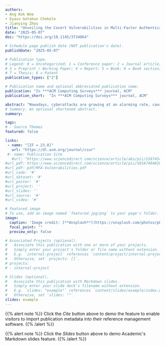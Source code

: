 ```yaml
---
authors:
- Ang Kok Wee
- Eyasu Getahun Chekole
- Jianying Zhou
title: "Unveiling the Covert Vulnerabilities in Multi-Factor Authentication Protocols: A Systematic Review and Security Analysis"
date: "2025-05-07"
doi: "https://doi.org/10.1145/3734864"

# Schedule page publish date (NOT publication's date).
publishDate: "2025-05-07"

# Publication type.
# Legend: 0 = Uncategorized; 1 = Conference paper; 2 = Journal article;
# 3 = Preprint / Working Paper; 4 = Report; 5 = Book; 6 = Book section;
# 7 = Thesis; 8 = Patent
publication_types: ["2"]

# Publication name and optional abbreviated publication name.
publication: "In ***ACM Computing Surveys*** journal, ACM"
publication_short:  "In ***ACM Computing Surveys*** journal, ACM"

abstract: "Nowadays, cyberattacks are growing at an alarming rate, causing widespread havoc to the digital community. In particular, authentication attacks have become a dominant attack vector, allowing intruders to impersonate legitimate users and maliciously access resources. Traditional single-factor authentication (SFA) protocols, which rely on such as a single authentication factor, such as passwords, PINs, pre-shared keys, and biometric identifiers, among others, are often insufficient to address the growing sophistication of modern cyberattacks. They are often bypassed by side-channel or other attack techniques, rendering them inadequate to meet current authentication requirements. To address these shortcomings, multi-factor authentication (MFA) protocols have been widely adopted in recent years, raising the security bar against impostors and restricting unauthorized accesses. MFA enhances security by incorporating multiple authentication factors, such as knowledge-based (e.g., passwords), possession-based (e.g., tokens), and inherent-based factors (e.g., biometrics), among others. However, while MFA is generally considered more secure than SFA, it is not foolproof. Because, critical vulnerabilities may still arise due to design or implementation flaws in MFA protocols. These vulnerabilities are often overlooked by designers or users and remain undetected until exploited by attackers, potentially resulting in catastrophic consequences. Unfortunately, existing works failed to adequately analyze and identify most of such critical security flaws in MFA protocols. In this work, we systematically analyze the intricate design and construction of MFA protocols to uncover potential design-level security flaws. To this end, we first define eight security evaluation criteria that are essential to critically evaluate and identify design-level security flaws of MFA protocols. These criteria are primarily derived from existing and newly introduced MFA security requirements. We then review a range of MFA protocols across various domains, including client-server systems, cloud computing, finance, healthcare, internet of things (IoT), wireless sensor networks (WSN), smart cities, and other industrial applications. Using our established evaluation criteria, we perform a systematic security analysis and evaluation of these protocols, particularly focusing on their design and construction. Ultimately, our investigation uncovers several security flaws in most of the MFA protocols evaluated. Due to space limitations, we select ten of the vulnerable MFA protocols for deeper security analysis and provide a detailed discussion of the respective flaws identified. Additionally, we devise relevant mitigation strategies to address each of the security flaws identified. Furthermore, we consolidate the runtime performance information of these MFA protocols, as it is directly related to their design, highlighting the trade-off between security and efficiency. our findings provide valuable insights to cybersecurity researchers and practitioners, helping them address a wide range of security flaws in the design of MFA protocols. Moreover, this investigation underscores the need for improved design and implementation practices to ensure that MFA protocols remain effective to enhance system security."
# Summary. An optional shortened abstract.
summary: 

tags:
# - Source Themes
featured: false

links:
 - name: "[IF = 23.8]"
   url: "https://dl.acm.org/journal/csur"
 #- name: Publication Site
   #url: "https://www.sciencedirect.com/science/article/abs/pii/S1874548221000238"
#url_pdf: https://www.sciencedirect.com/science/article/pii/S0167404820301061
#url_pdf: pdf/MFA-Vulnerabilities.pdf
#url_code: '#'
#url_dataset: '#'
#url_poster: '#'
#url_project: ''
#url_slides: ''
#url_source: '#'
#url_video: '#'

# Featured image
# To use, add an image named `featured.jpg/png` to your page's folder. 
image:
  caption: 'Image credit: [**Unsplash**](https://unsplash.com/photos/pLCdAaMFLTE)'
  focal_point: ""
  preview_only: false

# Associated Projects (optional).
#   Associate this publication with one or more of your projects.
#   Simply enter your project's folder or file name without extension.
#   E.g. `internal-project` references `content/project/internal-project/index.md`.
#   Otherwise, set `projects: []`.
# projects:
# - internal-project

# Slides (optional).
#   Associate this publication with Markdown slides.
#   Simply enter your slide deck's filename without extension.
#   E.g. `slides: "example"` references `content/slides/example/index.md`.
#   Otherwise, set `slides: ""`.
slides: example
---
```


{{% alert note %}}
Click the *Cite* button above to demo the feature to enable visitors to import publication metadata into their reference management software.
{{% /alert %}}

{{% alert note %}}
Click the *Slides* button above to demo Academic's Markdown slides feature.
{{% /alert %}}
